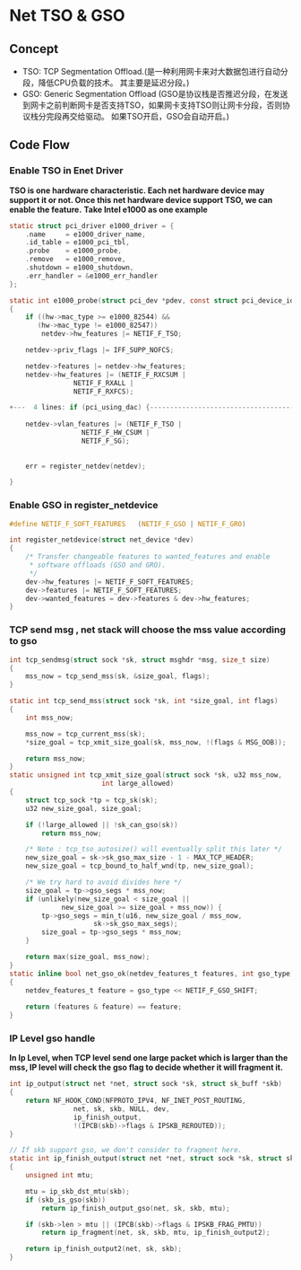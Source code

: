 # Net TSO & GSO

## Concept
- TSO: TCP Segmentation Offload.(是一种利用网卡来对大数据包进行自动分段，降低CPU负载的技术。 其主要是延迟分段。)
- GSO: Generic Segmentation Offload (GSO是协议栈是否推迟分段，在发送到网卡之前判断网卡是否支持TSO，如果网卡支持TSO则让网卡分段，否则协议栈分完段再交给驱动。 如果TSO开启，GSO会自动开启。)

## Code Flow

### Enable TSO in Enet Driver
**TSO is one hardware characteristic. Each net hardware device may support it or not. Once this net hardware device support TSO, we can enable the feature.**
**Take Intel e1000 as one example**

```c
static struct pci_driver e1000_driver = {
    .name     = e1000_driver_name,
    .id_table = e1000_pci_tbl,
    .probe    = e1000_probe,                                                                                                                                                                 
    .remove   = e1000_remove,
    .shutdown = e1000_shutdown,
    .err_handler = &e1000_err_handler
};

static int e1000_probe(struct pci_dev *pdev, const struct pci_device_id *ent)                                                                                                                
{
	if ((hw->mac_type >= e1000_82544) &&
       (hw->mac_type != e1000_82547))
        netdev->hw_features |= NETIF_F_TSO;

    netdev->priv_flags |= IFF_SUPP_NOFCS;

    netdev->features |= netdev->hw_features;
    netdev->hw_features |= (NETIF_F_RXCSUM |
                NETIF_F_RXALL |
                NETIF_F_RXFCS);

+---  4 lines: if (pci_using_dac) {----------------------------------------------------------------------------------------------------------------------------------------------------------
        
    netdev->vlan_features |= (NETIF_F_TSO |
                  NETIF_F_HW_CSUM |
                  NETIF_F_SG);
				  
	
	err = register_netdev(netdev);

}
```

### Enable GSO in register_netdevice

```c
#define NETIF_F_SOFT_FEATURES	(NETIF_F_GSO | NETIF_F_GRO)

int register_netdevice(struct net_device *dev)
{
	/* Transfer changeable features to wanted_features and enable
	 * software offloads (GSO and GRO).
	 */
	dev->hw_features |= NETIF_F_SOFT_FEATURES;
	dev->features |= NETIF_F_SOFT_FEATURES;
	dev->wanted_features = dev->features & dev->hw_features;
}
```

### TCP send msg , net stack will choose the mss value according to gso

```c
int tcp_sendmsg(struct sock *sk, struct msghdr *msg, size_t size)
{
	mss_now = tcp_send_mss(sk, &size_goal, flags);
}

static int tcp_send_mss(struct sock *sk, int *size_goal, int flags)
{
	int mss_now;

	mss_now = tcp_current_mss(sk);
	*size_goal = tcp_xmit_size_goal(sk, mss_now, !(flags & MSG_OOB));

	return mss_now;
}
static unsigned int tcp_xmit_size_goal(struct sock *sk, u32 mss_now,
				       int large_allowed)
{
	struct tcp_sock *tp = tcp_sk(sk);
	u32 new_size_goal, size_goal;

	if (!large_allowed || !sk_can_gso(sk))
		return mss_now;

	/* Note : tcp_tso_autosize() will eventually split this later */
	new_size_goal = sk->sk_gso_max_size - 1 - MAX_TCP_HEADER;
	new_size_goal = tcp_bound_to_half_wnd(tp, new_size_goal);

	/* We try hard to avoid divides here */
	size_goal = tp->gso_segs * mss_now;
	if (unlikely(new_size_goal < size_goal ||
		     new_size_goal >= size_goal + mss_now)) {
		tp->gso_segs = min_t(u16, new_size_goal / mss_now,
				     sk->sk_gso_max_segs);
		size_goal = tp->gso_segs * mss_now;
	}

	return max(size_goal, mss_now);
}
static inline bool net_gso_ok(netdev_features_t features, int gso_type)
{
	netdev_features_t feature = gso_type << NETIF_F_GSO_SHIFT;
	
	return (features & feature) == feature;
}
```

### IP Level gso handle
**In Ip Level, when TCP level send one large packet which is larger than the mss, IP level will check the gso flag to decide whether it will fragment it.**

```c
int ip_output(struct net *net, struct sock *sk, struct sk_buff *skb)
{
	return NF_HOOK_COND(NFPROTO_IPV4, NF_INET_POST_ROUTING,
			    net, sk, skb, NULL, dev,
			    ip_finish_output,
			    !(IPCB(skb)->flags & IPSKB_REROUTED));
}

// If skb support gso, we don't consider to fragment here.
static int ip_finish_output(struct net *net, struct sock *sk, struct sk_buff *skb)
{
	unsigned int mtu;

	mtu = ip_skb_dst_mtu(skb);
	if (skb_is_gso(skb))
		return ip_finish_output_gso(net, sk, skb, mtu);

	if (skb->len > mtu || (IPCB(skb)->flags & IPSKB_FRAG_PMTU))
		return ip_fragment(net, sk, skb, mtu, ip_finish_output2);

	return ip_finish_output2(net, sk, skb);
}

```
